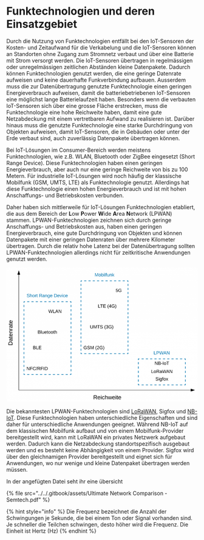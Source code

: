 # Funktechnologien und deren Einsatzgebiet

Durch die Nutzung von Funktechnologien entfällt bei den IoT-Sensoren der Kosten- und Zeitaufwand für die Verkabelung und die IoT-Sensoren können an Standorten ohne Zugang zum Stromnetz verbaut und über eine Batterie mit Strom versorgt werden. Die IoT-Sensoren übertragen in regelmässigen oder unregelmässigen zeitlichen Abständen kleine Datenpakete. Dadurch können Funktechnologien genutzt werden, die eine geringe Datenrate aufweisen und keine dauerhafte Funkverbindung aufbauen. Ausserdem muss die zur Datenübertragung genutzte Funktechnologie einen geringen Energieverbrauch aufweisen, damit die batteriebetriebenen IoT-Sensoren eine möglichst lange Batterielaufzeit haben. Besonders wenn die verbauten IoT-Sensoren sich über eine grosse Fläche erstrecken, muss die Funktechnologie eine hohe Reichweite haben, damit eine gute Netzabdeckung mit einem vertretbaren Aufwand zu realisieren ist. Darüber hinaus muss die genutzte Funktechnologie eine starke Durchdringung von Objekten aufweisen, damit IoT-Sensoren, die in Gebäuden oder unter der Erde verbaut sind, auch zuverlässig Datenpakete übertragen können.

Bei IoT-Lösungen im Consumer-Bereich werden meistens Funktechnologien, wie z.B. WLAN, Bluetooth oder ZigBee eingesetzt (Short Range Device). Diese Funktechnologien haben einen geringen Energieverbrauch, aber auch nur eine geringe Reichweite von bis zu 100 Metern. Für industrielle IoT-Lösungen wird noch häufig der klassische Mobilfunk (GSM, UMTS, LTE) als Funktechnologie genutzt. Allerdings hat diese Funktechnologie einen hohen Energieverbrauch und ist mit hohen Anschaffungs- und Betriebskosten verbunden.

&#x20;Daher haben sich mittlerweile für IoT-Lösungen Funktechnologien etabliert, die aus dem Bereich der **L**ow **P**ower **W**ide **A**rea **N**etwork (LPWAN) stammen. LPWAN-Funktechnologien zeichnen sich durch geringe Anschaffungs- und Betriebskosten aus, haben einen geringen Energieverbrauch, eine gute Durchdringung von Objekten und können Datenpakete mit einer geringen Datenraten über mehrere Kilometer übertragen. Durch die relativ hohe Latenz bei der Datenübertragung sollten LPWAN-Funktechnologien allerdings nicht für zeitkritische Anwendungen genutzt werden.

![Übersicht Funkstandards](../../.gitbook/assets/Einordnung-LPWAN.png)

Die bekanntesten LPWAN-Funktechnologien sind [LoRaWAN](lora-lorawan/), Sigfox und [NB-IoT](narrowband-iot.md). Diese Funktechnologien haben unterschiedliche Eigenschaften und sind daher für unterschiedliche Anwendungen geeignet. Während NB-IoT auf dem klassischen Mobilfunk aufbaut und von einem Mobilfunk-Provider bereitgestellt wird, kann mit LoRaWAN ein privates Netzwerk aufgebaut werden. Dadurch kann die Netzabdeckung standortspezifisch ausgebaut werden und es besteht keine Abhängigkeit von einem Provider. Sigfox wird über den gleichnamigen Provider bereitgestellt und eignet sich für Anwendungen, wo nur wenige und kleine Datenpaket übertragen werden müssen.

In der angefügten Datei seht ihr eine übersicht&#x20;

{% file src="../../.gitbook/assets/Ultimate Network Comparison - Semtech.pdf" %}

{% hint style="info" %}
Die Frequenz bezeichnet die Anzahl der Schwingungen je Sekunde, die bei einem Ton oder Signal vorhanden sind. Je schneller die Teilchen schwingen, desto höher wird die Frequenz. Die Einheit ist Hertz (Hz)
{% endhint %}
